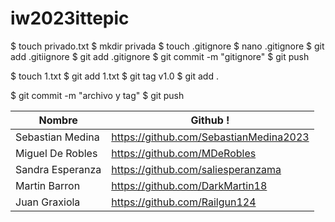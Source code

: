 # iw2023ittepic

$ touch privado.txt
$ mkdir privada
$ touch .gitignore
$ nano .gitignore
$ git add .gitiignore
$ git add .gitignore
$ git commit -m "gitignore"
$ git push

$ touch 1.txt
$ git add 1.txt
$ git tag v1.0
$ git add .

$ git commit -m "archivo y tag"
$ git push

| Nombre           | Github                                     !
|------------------|--------------------------------------------|
| Sebastian Medina | https://github.com/SebastianMedina2023     |
| Miguel De Robles | https://github.com/MDeRobles               |
| Sandra Esperanza | https://github.com/saliesperanzama         |
| Martin Barron    | https://github.com/DarkMartin18            |
| Juan Graxiola    | https://github.com/Railgun124              |
